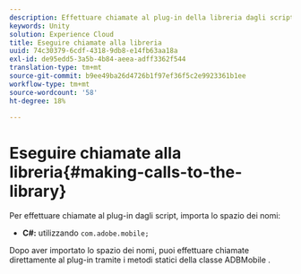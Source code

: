 ```yaml
---
description: Effettuare chiamate al plug-in della libreria dagli script.
keywords: Unity
solution: Experience Cloud
title: Eseguire chiamate alla libreria
uuid: 74c30379-6cdf-4318-9db8-e14fb63aa18a
exl-id: de95edd5-3a5b-4b84-aeea-adff3362f544
translation-type: tm+mt
source-git-commit: b9ee49ba26d4726b1f97ef36f5c2e9923361b1ee
workflow-type: tm+mt
source-wordcount: '58'
ht-degree: 18%

---
```


# Eseguire chiamate alla libreria{#making-calls-to-the-library}

Per effettuare chiamate al plug-in dagli script, importa lo spazio dei nomi:

* **C#:** utilizzando  `com.adobe.mobile;`

Dopo aver importato lo spazio dei nomi, puoi effettuare chiamate direttamente al plug-in tramite i metodi statici della classe ADBMobile .

